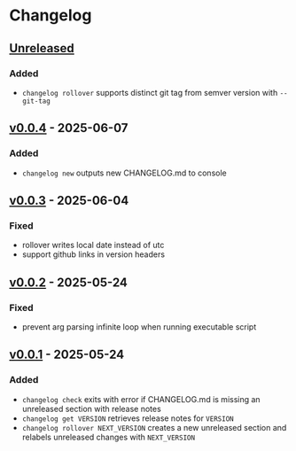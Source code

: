 # Changelog

## [Unreleased]

### Added

- `changelog rollover` supports distinct git tag from semver version with `--git-tag`

## [v0.0.4] - 2025-06-07

### Added

- `changelog new` outputs new CHANGELOG.md to console

## [v0.0.3] - 2025-06-04

### Fixed

- rollover writes local date instead of utc
- support github links in version headers

## [v0.0.2] - 2025-05-24

### Fixed

- prevent arg parsing infinite loop when running executable script

## [v0.0.1] - 2025-05-24

### Added

- `changelog check` exits with error if CHANGELOG.md is missing an unreleased section with release notes
- `changelog get VERSION` retrieves release notes for `VERSION`
- `changelog rollover NEXT_VERSION` creates a new unreleased section and relabels unreleased changes with `NEXT_VERSION`

[Unreleased]: https://github.com/eighty4/changelog/compare/v0.0.4...HEAD
[v0.0.4]: https://github.com/eighty4/changelog/compare/v0.0.3...v0.0.4
[v0.0.3]: https://github.com/eighty4/changelog/compare/v0.0.2...v0.0.3
[v0.0.2]: https://github.com/eighty4/changelog/compare/v0.0.1...v0.0.2
[v0.0.1]: https://github.com/eighty4/changelog/releases/tag/v0.0.1
